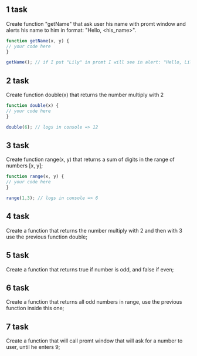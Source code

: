 ## 1 task

Create function "getName" that ask user his name with promt window and alerts his name to him in format: "Hello, <his_name>".

```javascript
function getName(x, y) {
// your code here
}

getName(); // if I put "Lily" in promt I will see in alert: "Hello, Lily";

```

## 2 task

Create function double(x) that returns the number multiply with 2

```javascript
function double(x) {
// your code here
}

double(6); // logs in console => 12
```

## 3 task

Create function range(x, y) that returns a sum of digits in the range of numbers [x, y];

```javascript
function range(x, y) {
// your code here
}

range(1,3); // logs in console => 6
```

## 4 task

Create a function that returns the number multiply with 2 and then with 3 use the previous function double; 

## 5 task

Create a function that returns true if number is odd, and false if even;

## 6 task

Create a function that returns all odd numbers in range, use the previous function inside this one;

## 7 task

Create a function that will call promt window that will ask for a number to user, until he enters 9;
